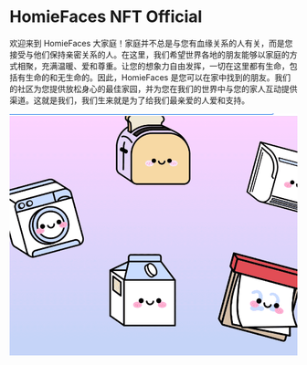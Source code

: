 # HomieFaces NFT Official

欢迎来到 HomieFaces 大家庭！家庭并不总是与您有血缘关系的人有关，而是您接受与他们保持亲密关系的人。在这里，我们希望世界各地的朋友能够以家庭的方式相聚，充满温暖、爱和尊重。让您的想象力自由发挥，一切在这里都有生命，包括有生命的和无生命的。因此，HomieFaces 是您可以在家中找到的朋友。我们的社区为您提供放松身心的最佳家园，并为您在我们的世界中与您的家人互动提供渠道。这就是我们，我们生来就是为了给我们最亲爱的人爱和支持。

![nft](01.png)
